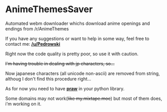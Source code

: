 # AnimeThemesSaver
Automated webm downloader whichs download anime openings and endings from /r/AnimeThemes

If you have any suggestions or want to help in some way, feel free to contact me: <b><a href="https://www.reddit.com/user/Pedrowski/">/u/Pedrowski</a></b>

Right now the code quality is pretty poor, so use it with caution.

~~I'm having trouble in dealing with jp characters, so...~~

Now japanese characters (all unicode non-ascii) are removed from string, althoug I don't find this procedure right...

As for now you need to have <b><a href="https://praw.readthedocs.org/en/stable/">praw</a></b> in your python library. 

Some domains may not work(~~like my.mixtape.moe~~) but most of them does, i'm working on it.

